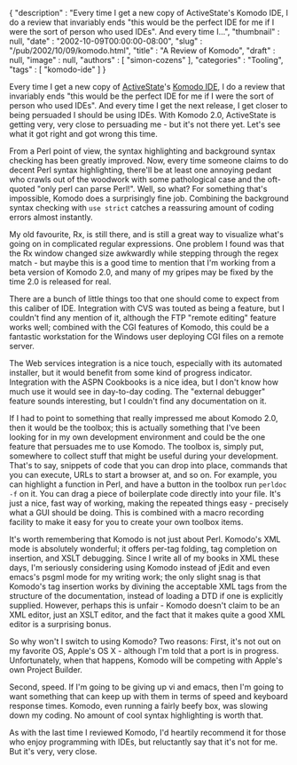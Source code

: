 {
   "description" : "Every time I get a new copy of ActiveState's Komodo IDE, I do a review that invariably ends &quot;this would be the perfect IDE for me if I were the sort of person who used IDEs&quot;. And every time I...",
   "thumbnail" : null,
   "date" : "2002-10-09T00:00:00-08:00",
   "slug" : "/pub/2002/10/09/komodo.html",
   "title" : "A Review of Komodo",
   "draft" : null,
   "image" : null,
   "authors" : [
      "simon-cozens"
   ],
   "categories" : "Tooling",
   "tags" : [
      "komodo-ide"
   ]
}





Every time I get a new copy of
[ActiveState](http://www.activestate.com/)'s [Komodo
IDE](http://www.activestate.com/Products/Komodo/), I do a review that
invariably ends "this would be the perfect IDE for me if I were the sort
of person who used IDEs". And every time I get the next release, I get
closer to being persuaded I should be using IDEs. With Komodo 2.0,
ActiveState is getting very, very close to persuading me - but it's not
there yet. Let's see what it got right and got wrong this time.

From a Perl point of view, the syntax highlighting and background syntax
checking has been greatly improved. Now, every time someone claims to do
decent Perl syntax highlighting, there'll be at least one annoying
pedant who crawls out of the woodwork with some pathological case and
the oft-quoted "only perl can parse Perl!". Well, so what? For something
that's impossible, Komodo does a surprisingly fine job. Combining the
background syntax checking with `use strict` catches a reassuring amount
of coding errors almost instantly.

My old favourite, Rx, is still there, and is still a great way to
visualize what's going on in complicated regular expressions. One
problem I found was that the Rx window changed size awkwardly while
stepping through the regex match - but maybe this is a good time to
mention that I'm working from a beta version of Komodo 2.0, and many of
my gripes may be fixed by the time 2.0 is released for real.

There are a bunch of little things too that one should come to expect
from this caliber of IDE. Integration with CVS was touted as being a
feature, but I couldn't find any mention of it, although the FTP "remote
editing" feature works well; combined with the CGI features of Komodo,
this could be a fantastic workstation for the Windows user deploying CGI
files on a remote server.

The Web services integration is a nice touch, especially with its
automated installer, but it would benefit from some kind of progress
indicator. Integration with the ASPN Cookbooks is a nice idea, but I
don't know how much use it would see in day-to-day coding. The "external
debugger" feature sounds interesting, but I couldn't find any
documentation on it.

If I had to point to something that really impressed me about Komodo
2.0, then it would be the toolbox; this is actually something that I've
been looking for in my own development environment and could be the one
feature that persuades me to use Komodo. The toolbox is, simply put,
somewhere to collect stuff that might be useful during your development.
That's to say, snippets of code that you can drop into place, commands
that you can execute, URLs to start a browser at, and so on. For
example, you can highlight a function in Perl, and have a button in the
toolbox run `perldoc -f` on it. You can drag a piece of boilerplate code
directly into your file. It's just a nice, fast way of working, making
the repeated things easy - precisely what a GUI should be doing. This is
combined with a macro recording facility to make it easy for you to
create your own toolbox items.

It's worth remembering that Komodo is not just about Perl. Komodo's XML
mode is absolutely wonderful; it offers per-tag folding, tag completion
on insertion, and XSLT debugging. Since I write all of my books in XML
these days, I'm seriously considering using Komodo instead of jEdit and
even emacs's psgml mode for my writing work; the only slight snag is
that Komodo's tag insertion works by divining the acceptable XML tags
from the structure of the documentation, instead of loading a DTD if one
is explicitly supplied. However, perhaps this is unfair - Komodo doesn't
claim to be an XML editor, just an XSLT editor, and the fact that it
makes quite a good XML editor is a surprising bonus.

So why won't I switch to using Komodo? Two reasons: First, it's not out
on my favorite OS, Apple's OS X - although I'm told that a port is in
progress. Unfortunately, when that happens, Komodo will be competing
with Apple's own Project Builder.

Second, speed. If I'm going to be giving up vi and emacs, then I'm going
to want something that can keep up with them in terms of speed and
keyboard response times. Komodo, even running a fairly beefy box, was
slowing down my coding. No amount of cool syntax highlighting is worth
that.

As with the last time I reviewed Komodo, I'd heartily recommend it for
those who enjoy programming with IDEs, but reluctantly say that it's not
for me. But it's very, very close.


